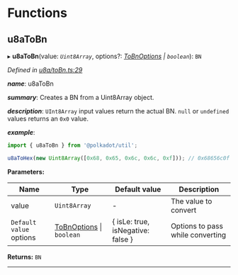 

# Functions

<a id="u8atobn"></a>

##  u8aToBn

▸ **u8aToBn**(value: *`Uint8Array`*, options?: *[ToBnOptions](../interfaces/_types_.tobnoptions.md) \| `boolean`*): `BN`

*Defined in [u8a/toBn.ts:29](https://github.com/polkadot-js/common/blob/5240dbc/packages/util/src/u8a/toBn.ts#L29)*

*__name__*: u8aToBn

*__summary__*: Creates a BN from a Uint8Array object.

*__description__*: `UInt8Array` input values return the actual BN. `null` or `undefined` values returns an `0x0` value.

*__example__*:   

```javascript
import { u8aToBn } from '@polkadot/util';

u8aToHex(new Uint8Array([0x68, 0x65, 0x6c, 0x6c, 0xf])); // 0x68656c0f
```

**Parameters:**

| Name | Type | Default value | Description |
| ------ | ------ | ------ | ------ |
| value | `Uint8Array` | - |  The value to convert |
| `Default value` options | [ToBnOptions](../interfaces/_types_.tobnoptions.md) \| `boolean` |  { isLe: true, isNegative: false } |  Options to pass while converting |

**Returns:** `BN`

___

